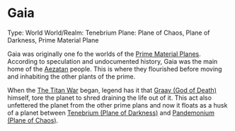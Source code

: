 # Gaia

Type: World
World/Realm: Tenebrium
Plane: Plane of Chaos, Plane of Darkness, Prime Material Plane

Gaia was originally one fo the worlds of the [Prime Material Planes](Prime%20Material%20Planes%2020a880ed277044b892497e01fd27933b.md). According to speculation and undocumented history, Gaia was the main home of the [Aezatan](Aezatan%203da707b77610408784cd1bdfc44fe23f.md) people. This is where they flourished before moving and inhabiting the other plants of the prime.

When the [The Titan War](The%20Titan%20War%204b93790f498a457a9172f0b2adb5afc6.md) began, legend has it that [Graav (God of Death)](Graav%20(God%20of%20Death)%20d63b83eee74f4e1c9db355255ee1a0a0.md) himself, tore the planet to shred draining the life out of it. This act also unfettered the planet from the other prime plans and now it floats as a husk of a planet between [Tenebrium (Plane of Darkness)](Tenebrium%20(Plane%20of%20Darkness)%207718024e47414800b2c2b6077c344e7d.md) and [Pandemonium (Plane of Chaos)](Pandemonium%20(Plane%20of%20Chaos)%20375249c38c0c4dc39d6cd24993a3eb35.md).